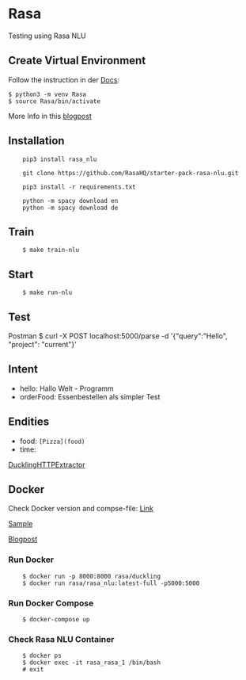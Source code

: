 # Rasa

Testing using Rasa NLU 

## Create Virtual Environment

Follow the instruction in der [Docs](https://docs.python.org/3/tutorial/venv.html):

    $ python3 -m venv Rasa
    $ source Rasa/bin/activate

More Info in this [blogpost](https://medium.com/@jtpaasch/the-right-way-to-use-virtual-environments-1bc255a0cba7)

## Installation

        pip3 install rasa_nlu

        git clone https://github.com/RasaHQ/starter-pack-rasa-nlu.git

        pip3 install -r requirements.txt

        python -m spacy download en
        python -m spacy download de

## Train

        $ make train-nlu

## Start

        $ make run-nlu


## Test 

Postman
        $ curl -X POST localhost:5000/parse -d '{"query":"Hello", "project": "current"}'



## Intent

- hello: Hallo Welt - Programm
- orderFood: Essenbestellen als simpler Test 

## Endities

- food: `[Pizza](food)`
- time: 

[DucklingHTTPExtractor](https://rasa.com/docs/nlu/components/#ducklinghttpextractor)

## Docker

Check Docker version and compse-file: [Link](https://docs.docker.com/compose/compose-file/)

[Sample](https://github.com/RasaHQ/rasa/blob/master/docker/docker-compose.yml)

[Blogpost](https://blog.spg.ai/using-rasa-nlu-with-docker-96b86856b392) 

### Run Docker 

        $ docker run -p 8000:8000 rasa/duckling
        $ docker run rasa/rasa_nlu:latest-full -p5000:5000

### Run Docker Compose

        $ docker-compose up

### Check Rasa NLU Container

        $ docker ps
        $ docker exec -it rasa_rasa_1 /bin/bash
        # exit
